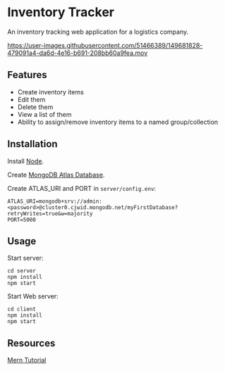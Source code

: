 # Inventory Tracker
An inventory tracking web application for a logistics company.

https://user-images.githubusercontent.com/51466389/149681828-479091a4-da6d-4e16-b691-208bb60a9fea.mov

## Features
- Create inventory items
- Edit them
- Delete them
- View a list of them
- Ability to assign/remove inventory items to a named group/collection

## Installation
Install [Node](https://nodejs.org/en/).

Create [MongoDB Atlas Database](https://account.mongodb.com/account/register).

Create ATLAS_URI and PORT in `server/config.env`:
```
ATLAS_URI=mongodb+srv://admin:<password>@cluster0.cjwid.mongodb.net/myFirstDatabase?retryWrites=true&w=majority
PORT=5000
```

## Usage
Start server:
```
cd server
npm install
npm start
```

Start Web server:
```
cd client
npm install
npm start
```

## Resources
[Mern Tutorial](https://www.mongodb.com/languages/mern-stack-tutorial)
